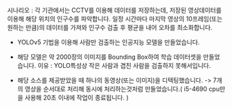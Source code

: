 시나리오 : 
각 기관에서는 CCTV를 이용해 데이터를 저장하는데, 저장된 영상데이터를 이용해 해당 위치의 인구수를 파악합니다.
일정 시간마다 마지막 영상의 10프레임(또는 원하는 만큼)의 데이터를 가져와 인구수 검출 후 평균을 내어 오차를 최소화합니다.


- YOLOv5 기법을 이용해 사람만 검출하는 인공지능 모델을 만들었습니다.

- 해당 모델은 약 2000장의 이미지를 Bounding Box하여 학습 데이터셋을 만들었습니다.
  이유 : YOLO특성상 작은 사람과 겹친 사람을 검출하지 못해서입니다.
  
- 해당 소스를 제공받았을 때 하나의 동영상(또는 이미지)을 디텍팅했습니다.
  -> 7개의 영상을 순서대로 처리해 동시에 처리하는것처럼 만들었습니다.( i5-4690 cpu만을 사용해 20초 이내에 작업이 종료됩니다. )



